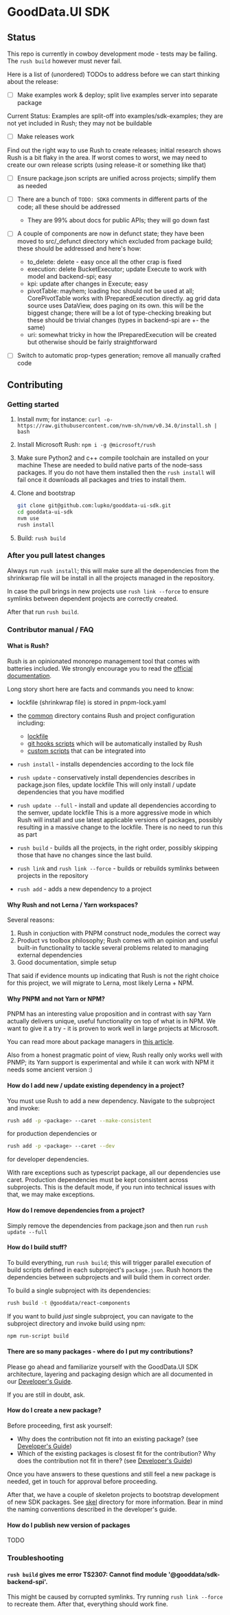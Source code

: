 # GoodData.UI SDK

## Status

This repo is currently in cowboy development mode - tests may be failing. The `rush build` however must never fail.

Here is a list of (unordered) TODOs to address before we can start thinking about the release:

-   [ ] Make examples work & deploy; split live examples server into separate package

Current Status: Examples are split-off into examples/sdk-examples; they are not yet included in Rush; they may
not be buildable

-   [ ] Make releases work

Find out the right way to use Rush to create releases; initial research shows Rush is a bit flaky in
the area. If worst comes to worst, we may need to create our own release scripts (using release-it or
something like that)

-   [ ] Ensure package.json scripts are unified across projects; simplify them as needed

-   [ ] There are a bunch of `TODO: SDK8` comments in different parts of the code; all these should be addressed

    -   They are 99% about docs for public APIs; they will go down fast

-   [ ] A couple of components are now in defunct state; they have been moved to src/\_defunct directory which
        excluded from package build; these should be addressed and here's how:
    -   to_delete: delete - easy once all the other crap is fixed
    -   execution: delete BucketExecutor; update Execute to work with model and backend-spi; easy
    -   kpi: update after changes in Execute; easy
    -   pivotTable: mayhem; loading hoc should not be used at all; CorePivotTable works with IPreparedExecution
        directly. ag grid data source uses DataView, does paging on its own. this will be the biggest change; there
        will be a lot of type-checking breaking but these should be trivial changes (types in backend-spi are +-
        the same)
    -   uri: somewhat tricky in how the IPreparedExecution will be created but otherwise should be fairly
        straightforward
-   [ ] Switch to automatic prop-types generation; remove all manually crafted code

## Contributing

### Getting started

1.  Install nvm; for instance: `curl -o- https://raw.githubusercontent.com/nvm-sh/nvm/v0.34.0/install.sh | bash`
2.  Install Microsoft Rush: `npm i -g @microsoft/rush`
3.  Make sure Python2 and c++ compile toolchain are installed on your machine
    These are needed to build native parts of the node-sass packages. If you do not have them installed then
    the `rush install` will fail once it downloads all packages and tries to install them.
4.  Clone and bootstrap

    ```bash
    git clone git@github.com:lupko/gooddata-ui-sdk.git
    cd gooddata-ui-sdk
    nvm use
    rush install
    ```

5.  Build: `rush build`

### After you pull latest changes

Always run `rush install`; this will make sure all the dependencies from the shrinkwrap file will be install in all
the projects managed in the repository.

In case the pull brings in new projects use `rush link --force` to ensure symlinks between dependent projects are
correctly created.

After that run `rush build`.

### Contributor manual / FAQ

#### What is Rush?

Rush is an opinionated monorepo management tool that comes with batteries included. We strongly encourage you to
read the [official documentation](https://rushjs.io/pages/intro/welcome/).

Long story short here are facts and commands you need to know:

-   lockfile (shrinkwrap file) is stored in pnpm-lock.yaml

-   the [common](common) directory contains Rush and project configuration including:

    -   [lockfile](common/config/rush/pnpm-lock.yaml)
    -   [git hooks scripts](common/git-hooks) which will be automatically installed by Rush
    -   [custom scripts](common/scripts) that can be integrated into

-   `rush install` - installs dependencies according to the lock file

-   `rush update` - conservatively install dependencies describes in package.json files, update lockfile
    This will only install / update dependencies that you have modified

-   `rush update --full` - install and update all dependencies according to the semver, update lockfile
    This is a more aggressive mode in which Rush will install and use latest applicable versions of packages, possibly
    resulting in a massive change to the lockfile. There is no need to run this as part

-   `rush build` - builds all the projects, in the right order, possibly skipping those that have no changes since
    the last build.

-   `rush link` and `rush link --force` - builds or rebuilds symlinks between projects in the repository

-   `rush add` - adds a new dependency to a project

#### Why Rush and not Lerna / Yarn workspaces?

Several reasons:

1.  Rush in conjuction with PNPM construct node_modules the correct way
2.  Product vs toolbox philosophy; Rush comes with an opinion and useful built-in functionality to tackle several
    problems related to managing external dependencies
3.  Good documentation, simple setup

That said if evidence mounts up indicating that Rush is not the right choice for this project, we will migrate
to Lerna, most likely Lerna + NPM.

#### Why PNPM and not Yarn or NPM?

PNPM has an interesting value proposition and in contrast with say Yarn actually delivers unique, useful
functionality on top of what is in NPM. We want to give it a try - it is proven to work well in large projects
at Microsoft.

You can read more about package managers in [this article](https://rushjs.io/pages/maintainer/package_managers/).

Also from a honest pragmatic point of view, Rush really only works well with PNMP; its Yarn support is experimental and
while it can work with NPM it needs some ancient version :)

#### How do I add new / update existing dependency in a project?

You must use Rush to add a new dependency. Navigate to the subproject and invoke:

```bash
rush add -p <package> --caret --make-consistent
```

for production dependencies or

```bash
rush add -p <package> --caret --dev
```

for developer dependencies.

With rare exceptions such as typescript package, all our dependencies use caret. Production dependencies must be kept
consistent across subprojects. This is the default mode, if you run into technical issues with that, we may make exceptions.

#### How do I remove dependencies from a project?

Simply remove the dependencies from package.json and then run `rush update --full`

#### How do I build stuff?

To build everything, run `rush build`; this will trigger parallel execution of build scripts defined in each subproject's
`package.json`. Rush honors the dependencies between subprojects and will build them in correct order.

To build a single subproject with its dependencies:

```bash
rush build -t @gooddata/react-components
```

If you want to build _just_ single subproject, you can navigate to the subproject directory and invoke build using
npm:

```bash
npm run-script build
```

#### There are so many packages - where do I put my contributions?

Please go ahead and familiarize yourself with the GoodData.UI SDK architecture, layering and packaging design
which are all documented in our [Developer's Guide](docs/sdk-dev.md).

If you are still in doubt, ask.

#### How do I create a new package?

Before proceeding, first ask yourself:

-   Why does the contribution not fit into an existing package? (see [Developer's Guide](docs/sdk-dev.md))
-   Which of the existing packages is closest fit for the contribution? Why does the contribution not fit in there? (see [Developer's Guide](docs/sdk-dev.md))

Once you have answers to these questions and still feel a new package is needed, get in touch for approval before
proceeding.

After that, we have a couple of skeleton projects to bootstrap development of new SDK packages. See [skel](skel) directory for
more information. Bear in mind the naming conventions described in the developer's guide.

#### How do I publish new version of packages

TODO

### Troubleshooting

#### `rush build` gives me error TS2307: Cannot find module '@gooddata/sdk-backend-spi'.

This might be caused by corrupted symlinks. Try running `rush link --force` to recreate them. After that, everything should work fine.
